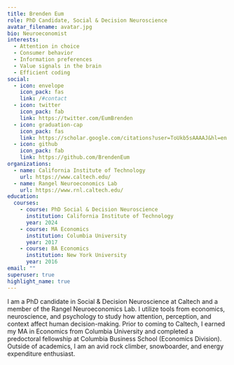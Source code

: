 ```yaml
---
title: Brenden Eum
role: PhD Candidate, Social & Decision Neuroscience
avatar_filename: avatar.jpg
bio: Neuroeconomist
interests:
  - Attention in choice
  - Consumer behavior
  - Information preferences
  - Value signals in the brain
  - Efficient coding
social:
  - icon: envelope
    icon_pack: fas
    link: /#contact
  - icon: twitter
    icon_pack: fab
    link: https://twitter.com/EumBrenden
  - icon: graduation-cap
    icon_pack: fas
    link: https://scholar.google.com/citations?user=ToUkb5sAAAAJ&hl=en
  - icon: github
    icon_pack: fab
    link: https://github.com/BrendenEum
organizations:
  - name: California Institute of Technology
    url: https://www.caltech.edu/
  - name: Rangel Neuroeconomics Lab
    url: https://www.rnl.caltech.edu/
education:
  courses:
    - course: PhD Social & Decision Neuroscience
      institution: California Institute of Technology
      year: 2024
    - course: MA Economics
      institution: Columbia University
      year: 2017
    - course: BA Economics
      institution: New York University
      year: 2016
email: ""
superuser: true
highlight_name: true
---
```

I am a PhD candidate in Social & Decision Neuroscience at Caltech and a member of the Rangel Neuroeconomics Lab. I utilize tools from economics, neuroscience, and psychology to study how attention, perception, and context affect human decision-making. Prior to coming to Caltech, I earned my MA in Economics from Columbia University and completed a predoctoral fellowship at Columbia Business School (Economics Division). Outside of academics, I am an avid rock climber, snowboarder, and energy expenditure enthusiast.
